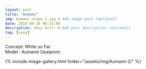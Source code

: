 ```yaml
---
layout: post
title: "Aumami"
img: Aumami-xtapo-2.jpg # Add image post (optional)
date: 2018-09-26 09:15:00
description: Sexy Girl! # Add post description (optional)
tag: [sexy]
---
```

Concept: White so Far  
Model : Aumamii Upaiprom  

{% include image-gallery.html folder="/assets/img/Aumami-2/" %}
